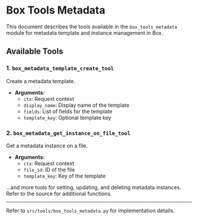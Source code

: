 # Box Tools Metadata

This document describes the tools available in the `box_tools_metadata` module for metadata template and instance management in Box.

## Available Tools

### 1. `box_metadata_template_create_tool`
Create a metadata template.
- **Arguments:**
  - `ctx`: Request context
  - `display_name`: Display name of the template
  - `fields`: List of fields for the template
  - `template_key`: Optional template key

### 2. `box_metadata_get_instance_on_file_tool`
Get a metadata instance on a file.
- **Arguments:**
  - `ctx`: Request context
  - `file_id`: ID of the file
  - `template_key`: Key of the template

...and more tools for setting, updating, and deleting metadata instances. Refer to the source for additional functions.

---

Refer to `src/tools/box_tools_metadata.py` for implementation details.